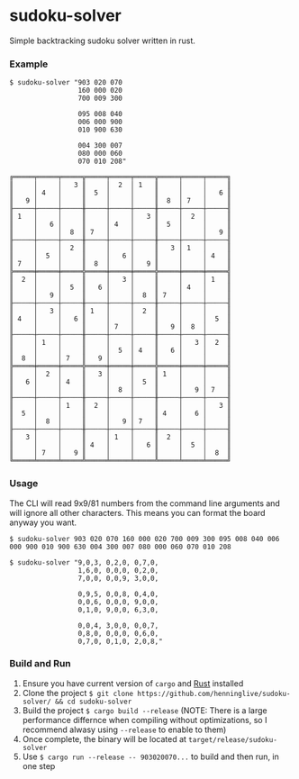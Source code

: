 # sudoku-solver
Simple backtracking sudoku solver written in rust.

### Example
```text
$ sudoku-solver "903 020 070
                 160 000 020
                 700 009 300

                 095 008 040
                 006 000 900
                 010 900 630

                 004 300 007
                 080 000 060
                 070 010 208"

╔═════╤═════╤═════╦═════╤═════╤═════╦═════╤═════╤═════╗
║     │     │   3 ║     │  2  │ 1   ║     │     │     ║
║     │ 4   │     ║  5  │     │     ║     │     │   6 ║
║   9 │     │     ║     │     │     ║  8  │ 7   │     ║
╟─────┼─────┼─────╫─────┼─────┼─────╫─────┼─────┼─────╢
║ 1   │     │     ║     │     │   3 ║     │  2  │     ║
║     │   6 │     ║     │ 4   │     ║  5  │     │     ║
║     │     │  8  ║ 7   │     │     ║     │     │   9 ║
╟─────┼─────┼─────╫─────┼─────┼─────╫─────┼─────┼─────╢
║     │     │  2  ║     │     │     ║   3 │ 1   │     ║
║     │  5  │     ║     │   6 │     ║     │     │ 4   ║
║ 7   │     │     ║  8  │     │   9 ║     │     │     ║
╠═════╪═════╪═════╬═════╪═════╪═════╬═════╪═════╪═════╣
║  2  │     │     ║     │   3 │     ║     │     │ 1   ║
║     │     │  5  ║   6 │     │     ║     │ 4   │     ║
║     │   9 │     ║     │     │  8  ║ 7   │     │     ║
╟─────┼─────┼─────╫─────┼─────┼─────╫─────┼─────┼─────╢
║     │   3 │     ║ 1   │     │  2  ║     │     │     ║
║ 4   │     │   6 ║     │     │     ║     │     │  5  ║
║     │     │     ║     │ 7   │     ║   9 │  8  │     ║
╟─────┼─────┼─────╫─────┼─────┼─────╫─────┼─────┼─────╢
║     │ 1   │     ║     │     │     ║     │   3 │  2  ║
║     │     │     ║     │  5  │ 4   ║   6 │     │     ║
║  8  │     │ 7   ║   9 │     │     ║     │     │     ║
╠═════╪═════╪═════╬═════╪═════╪═════╬═════╪═════╪═════╣
║     │  2  │     ║   3 │     │     ║ 1   │     │     ║
║   6 │     │ 4   ║     │     │  5  ║     │     │     ║
║     │     │     ║     │  8  │     ║     │   9 │ 7   ║
╟─────┼─────┼─────╫─────┼─────┼─────╫─────┼─────┼─────╢
║     │     │ 1   ║  2  │     │     ║     │     │   3 ║
║  5  │     │     ║     │     │     ║ 4   │   6 │     ║
║     │  8  │     ║     │   9 │ 7   ║     │     │     ║
╟─────┼─────┼─────╫─────┼─────┼─────╫─────┼─────┼─────╢
║   3 │     │     ║     │ 1   │     ║  2  │     │     ║
║     │     │     ║ 4   │     │   6 ║     │  5  │     ║
║     │ 7   │   9 ║     │     │     ║     │     │  8  ║
╚═════╧═════╧═════╩═════╧═════╧═════╩═════╧═════╧═════╝
```

### Usage
The CLI will read 9x9/81 numbers from the command line arguments and will ignore all other characters.
This means you can format the board anyway you want.
```text
$ sudoku-solver 903 020 070 160 000 020 700 009 300 095 008 040 006 000 900 010 900 630 004 300 007 080 000 060 070 010 208

$ sudoku-solver "9,0,3, 0,2,0, 0,7,0,
                 1,6,0, 0,0,0, 0,2,0,
                 7,0,0, 0,0,9, 3,0,0,

                 0,9,5, 0,0,8, 0,4,0,
                 0,0,6, 0,0,0, 9,0,0,
                 0,1,0, 9,0,0, 6,3,0,

                 0,0,4, 3,0,0, 0,0,7,
                 0,8,0, 0,0,0, 0,6,0,
                 0,7,0, 0,1,0, 2,0,8,"
```


### Build and Run
1. Ensure you have current version of `cargo` and [Rust](https://www.rust-lang.org/) installed
2. Clone the project `$ git clone https://github.com/henninglive/sudoku-solver/ && cd sudoku-solver`
3. Build the project `$ cargo build --release` (NOTE: There is a large performance differnce when compiling without optimizations, so I recommend alwasy using `--release` to enable to them)
4. Once complete, the binary will be located at `target/release/sudoku-solver`
5. Use `$ cargo run --release -- 903020070...` to build and then run, in one step
